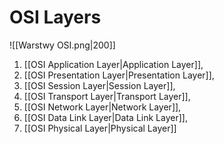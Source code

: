 # OSI Layers

![[Warstwy OSI.png|200]]

1. [[OSI Application Layer|Application Layer]],
2. [[OSI Presentation Layer|Presentation Layer]],
3. [[OSI Session Layer|Session Layer]],
4. [[OSI Transport Layer|Transport Layer]],
5. [[OSI Network Layer|Network Layer]],
6. [[OSI Data Link Layer|Data Link Layer]],
7. [[OSI Physical Layer|Physical Layer]]